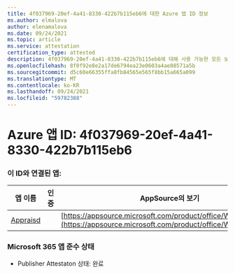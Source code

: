 ```yaml
---
title: 4f037969-20ef-4a41-8330-422b7b115eb6에 대한 Azure 앱 ID 정보
ms.author: elmalova
author: elenamalova
ms.date: 09/24/2021
ms.topic: article
ms.service: attestation
certification_type: attested
description: 4f037969-20ef-4a41-8330-422b7b115eb6에 대해 사용 가능한 모든 보안 및 규정 준수 정보입니다.
ms.openlocfilehash: 8f0f92e8e2a17de6794ea23e0603a4ae08571a5b
ms.sourcegitcommit: d5c60e66355ffa8fb84565e565f8bb15a665a099
ms.translationtype: MT
ms.contentlocale: ko-KR
ms.lasthandoff: 09/24/2021
ms.locfileid: "59782388"
---
```

# <a name="azure-app-id-4f037969-20ef-4a41-8330-422b7b115eb6"></a>Azure 앱 ID: 4f037969-20ef-4a41-8330-422b7b115eb6


### <a name="apps-associated-with-this-id"></a>이 ID와 연결된 앱:
| **앱 이름** | **인증** | **AppSource의 보기** |
|--------------|---------------|-----------------------|
| [Appraisd](https://docs.microsoft.com/microsoft-365-app-certification/forward/WA200003123) |  | [https://appsource.microsoft.com/product/office/WA200003123](https://appsource.microsoft.com/product/office/WA200003123) |

### <a name="microsoft-365-app-compliance-status"></a>Microsoft 365 앱 준수 상태
- Publisher Attestaton 상태: 완료
